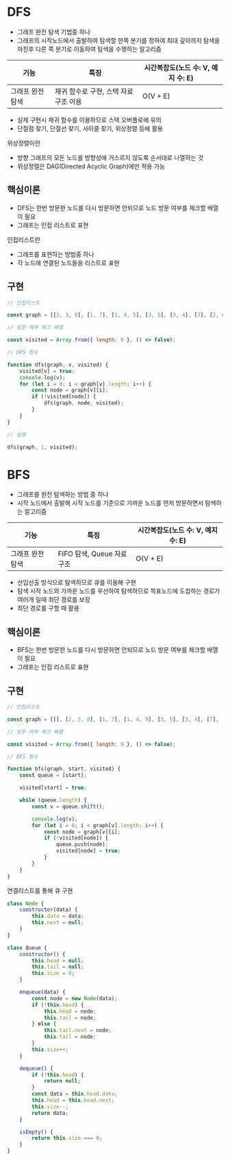 # DFS

-  그래프 완전 탐색 기법중 하나
-  그래프의 시작노드에서 출발하여 탐색할 한쪽 분기를 정하여 최대 깊이까지 탐색을 마친후 다른 쪽 분기로 이동하여 탐색을 수행하는 알고리즘

| 기능             | 특징                                 | 시간복잡도(노드 수: V, 예지 수: E) |
| ---------------- | ------------------------------------ | ---------------------------------- |
| 그래프 완전 탐색 | 재귀 함수로 구현, 스택 자료구조 이용 | O(V + E)                           |

-  실제 구현시 재귀 함수를 이용하므로 스택 오버플로에 유의
-  단절점 찾기, 단절선 찾기, 사이클 찾기, 위상정렬 등에 활용

위상정렬이란

-  방향 그래프의 모든 노드를 방향성에 거스르지 않도록 순서대로 나열하는 것
-  위상정렬은 DAG(Directed Acyclic Graph)에만 적용 가능

## 핵심이론

-  DFS는 한번 방문한 노드를 다시 방문하면 안되므로 노드 방문 여부를 체크할 배열이 필요
-  그래프는 인접 리스트로 표현

인접리스트란

-  그래프를 표현하는 방법중 하나
-  각 노드에 연결된 노드들을 리스트로 표현

## 구현

```js
// 인접리스트

const graph = [[2, 3, 8], [1, 7], [1, 4, 5], [3, 5], [3, 4], [7], [2, 6, 8], [1, 7]];

// 방문 여부 체크 배열

const visited = Array.from({ length: 9 }, () => false);

// DFS 함수

function dfs(graph, v, visited) {
	visited[v] = true;
	console.log(v);
	for (let i = 0; i < graph[v].length; i++) {
		const node = graph[v][i];
		if (!visited[node]) {
			dfs(graph, node, visited);
		}
	}
}

// 실행

dfs(graph, 1, visited);
```

# BFS

-  그래프를 완전 탐색하는 방법 중 하나
-  시작 노드에서 출발해 시작 노드를 기준으로 가까운 노드를 먼저 방문하면서 탐색하는 알고리즘

| 기능             | 특징                      | 시간복잡도(노드 수: V, 예지 수: E) |
| ---------------- | ------------------------- | ---------------------------------- |
| 그래프 완전 탐색 | FIFO 탐색, Queue 자료구조 | O(V + E)                           |

-  선입선출 방식으로 탐색하므로 큐를 이용해 구현
-  탐색 시작 노드와 가까운 노드를 우선하여 탐색하므로 목표노드에 도찹하는 경로가 여러개 일때 최단 경로를 보장
-  최단 경로를 구할 때 활용

## 핵심이론

-  BFS는 한번 방문한 노드를 다시 방문하면 안되므로 노드 방문 여부를 체크할 배열이 필요
-  그래프는 인접 리스트로 표현

## 구현

```js
// 인접리스트

const graph = [[], [2, 3, 8], [1, 7], [1, 4, 5], [3, 5], [3, 4], [7], [2, 6, 8], [1, 7]];

// 방문 여부 체크 배열

const visited = Array.from({ length: 9 }, () => false);

// BFS 함수

function bfs(graph, start, visited) {
	const queue = [start];

	visited[start] = true;

	while (queue.length) {
		const v = queue.shift();

		console.log(v);
		for (let i = 0; i < graph[v].length; i++) {
			const node = graph[v][i];
			if (!visited[node]) {
				queue.push(node);
				visited[node] = true;
			}
		}
	}
}
```

연결리스트를 통해 큐 구현

```js
class Node {
	constructor(data) {
		this.data = data;
		this.next = null;
	}
}

class Queue {
	constructor() {
		this.head = null;
		this.tail = null;
		this.size = 0;
	}

	enqueue(data) {
		const node = new Node(data);
		if (!this.head) {
			this.head = node;
			this.tail = node;
		} else {
			this.tail.next = node;
			this.tail = node;
		}
		this.size++;
	}

	dequeue() {
		if (!this.head) {
			return null;
		}
		const data = this.head.data;
		this.head = this.head.next;
		this.size--;
		return data;
	}

	isEmpty() {
		return this.size === 0;
	}
}
```
